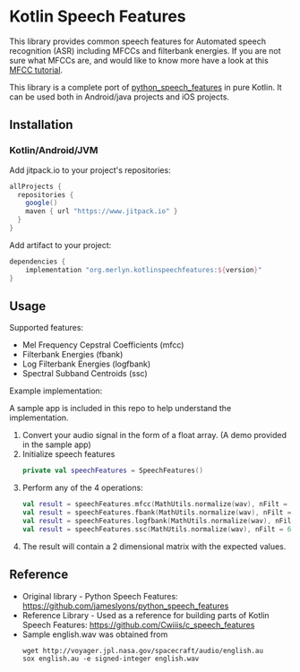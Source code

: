 # Kotlin Speech Features

This library provides common speech features for Automated speech recognition (ASR) including MFCCs and filterbank energies. If you are not sure what MFCCs are, and would like to know more have a look at this [MFCC tutorial](http://www.practicalcryptography.com/miscellaneous/machine-learning/guide-mel-frequency-cepstral-coefficients-mfccs/).

This library is a complete port of [python_speech_features](https://github.com/jameslyons/python_speech_features) in pure Kotlin. It can be used both in Android/java projects and iOS projects.

## Installation

### Kotlin/Android/JVM
Add jitpack.io to your project's repositories:

```gradle
allProjects {
  repositories {
    google() 
    maven { url "https://www.jitpack.io" }
  }
}
```

Add artifact to your project:

```gradle
dependencies {
    implementation "org.merlyn.kotlinspeechfeatures:${version}"
}
```

## Usage
Supported features:

- Mel Frequency Cepstral Coefficients (mfcc)
- Filterbank Energies (fbank)
- Log Filterbank Energies (logfbank)
- Spectral Subband Centroids (ssc)

Example implementation:

A sample app is included in this repo to help understand the implementation.

1. Convert your audio signal in the form of a float array. (A demo provided in the sample app)
2. Initialize speech features
	```kotlin
	private val speechFeatures = SpeechFeatures()
	```
3. Perform any of the 4 operations:
	```kotlin
	val result = speechFeatures.mfcc(MathUtils.normalize(wav), nFilt = 64)	
	val result = speechFeatures.fbank(MathUtils.normalize(wav), nFilt = 64)
	val result = speechFeatures.logfbank(MathUtils.normalize(wav), nFilt = 64)
	val result = speechFeatures.ssc(MathUtils.normalize(wav), nFilt = 64)
	```
4. The result will contain a 2 dimensional matrix with the expected values.

## Reference

- Original library - Python Speech Features: https://github.com/jameslyons/python_speech_features
- Reference Library - Used as a reference for building parts of Kotlin Speech Features: https://github.com/Cwiiis/c_speech_features
- Sample english.wav was obtained from
	```
	wget http://voyager.jpl.nasa.gov/spacecraft/audio/english.au
	sox english.au -e signed-integer english.wav
	```